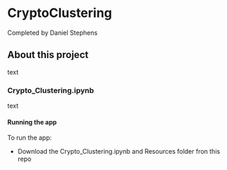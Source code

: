 # CryptoClustering
Completed by Daniel Stephens

## About this project
text

### Crypto_Clustering.ipynb
text

#### Running the app

To run the app: 
* Download the Crypto_Clustering.ipynb and Resources folder fron this repo

